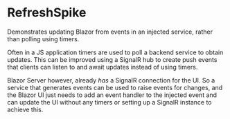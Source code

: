 # RefreshSpike
Demonstrates updating Blazor from events in an injected service, rather than polling using timers.

Often in a JS application timers are used to poll a backend service to obtain updates. This can be improved 
using a SignalR hub to create push events that clients can listen to and await updates instead of using timers.

Blazor Server however, already _has_ a SignalR connection for the UI. So a service that generates events can
be used to raise events for changes, and the Blazor UI just needs to add an event handler to the injected event
and can update the UI without any timers or setting up a SignalR instance to achieve this.
